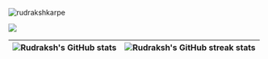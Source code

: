 
 <p align="left"> <img src="https://komarev.com/ghpvc/?username=rudrakshkarpe" alt="rudrakshkarpe" /> </p> 

<!-- ---

### Passionate Programmer 🌈🧑‍💻 | Machine Learning Enthusiast 🦿 🧠 | Android Development 📲 | IEEE GHRCEM Co-Chair 🧑‍💼 🔍 | Learning Spanish 🌍

---
<!-- <img src="https://i.imgur.com/hLwUjJU.png"> -->

<!-- old tech stack without node + sql + tenserflow + react -->
<!-- <img src="https://s3.us-west-2.amazonaws.com/secure.notion-static.com/c9c4c440-fe9d-4a48-a2e7-c058aaefb6ea/LinkedIn__GitHub_Banner__%282%29.gif?X-Amz-Algorithm=AWS4-HMAC-SHA256&X-Amz-Content-Sha256=UNSIGNED-PAYLOAD&X-Amz-Credential=AKIAT73L2G45EIPT3X45%2F20220705%2Fus-west-2%2Fs3%2Faws4_request&X-Amz-Date=20220705T181924Z&X-Amz-Expires=86400&X-Amz-Signature=abbc647955c027b3eef0376f81bee85acdd3b0ae79909c2a87a3e5b07d37e7b5&X-Amz-SignedHeaders=host&response-content-disposition=filename%20%3D%22LinkedIn%2520%252B%2520GitHub%2520Banner%2520%2520%282%29.gif%22&x-id=GetObject" align = "center"> -->

<!-- New tech stack with updated skills -->

<img src="https://s3.us-west-2.amazonaws.com/secure.notion-static.com/c50b1d69-8402-448f-82ad-d955d4c4edbc/LinkedIn__GitHub_Banner__%284%29.gif?X-Amz-Algorithm=AWS4-HMAC-SHA256&X-Amz-Content-Sha256=UNSIGNED-PAYLOAD&X-Amz-Credential=AKIAT73L2G45EIPT3X45%2F20220706%2Fus-west-2%2Fs3%2Faws4_request&X-Amz-Date=20220706T172811Z&X-Amz-Expires=86400&X-Amz-Signature=40d1c881144d7e723f13a2d8d08a44528b44f8a9d31cb765591f151b54bd468f&X-Amz-SignedHeaders=host&response-content-disposition=filename%20%3D%22LinkedIn%2520%252B%2520GitHub%2520Banner%2520%2520%284%29.gif%22&x-id=GetObject" align = "center">

<!-- ![LinkedIn Banner New.png](https://s3-us-west-2.amazonaws.com/secure.notion-static.com/9dcf363c-06b3-4b39-9111-da237e6835e4/LinkedIn_Banner_New.png) -->


<!-- ### 📞 Contact:

| 📧 **Email:** | rudraksh.karpe@gmail.com OR rudraksh.karpe.cs@ghrcem.raisoni.net | 
|:------ | :---- |
| 🌐 **Portfolio**: | https://www.rudrakshkarpe.me/ |
| 👔 **LinkedIn:** | [https://www.linkedin.com/in/rudrakshkarpe](https://www.linkedin.com/in/rudrakshkarpe) |
| 🕊️ **Twitter:** | [https://www.rudrakshkarpe.me/](https://twitter.com/rudrakshkarpe) |
|☁️ **Qwicklabs:** | [Google Cloud Qwicklabs Profile](https://www.cloudskillsboost.google/public_profiles/1252898e-1747-48fb-a418-300179eab8d5) | -->


<!-- --- -->

<!-- ### **📜 Certificates:**

- [What is Data Science?](https://www.coursera.org/account/accomplishments/certificate/34WZNG63XDUA) | **Coursera** | **IBM** [May 2022]
- [Using Python to Interact with the Operating Sysytem](https://www.coursera.org/account/accomplishments/certificate/EMYBHETMEHVG) | **Coursera** | **Google** [March 2022]
- [Introduction to Git and GitHub](https://www.coursera.org/account/accomplishments/certificate/DNVTZ2K7UWZJ) | **Coursera** | **Google** [Feb 2022]
- [Object-Oriented Data Structures in C++](https://www.coursera.org/account/accomplishments/certificate/N3PAJYYSWQJP) | **Coursera** | **University of Illinois at Urbana-Champaign** [March 2021] -->

<!-- ###  📈 GitHub Stats -->

<!-- | <img src="https://github-readme-stats.vercel.app/api?username=rudrakshkarpe&&show_icons=true&count_private=true&theme=github_dark">|<img src="https://github-readme-streak-stats.herokuapp.com/?user=rudrakshkarpe&theme=blueberry_duo"/> |
| ------------| ------------- |  -->


<!-- Test section -->
| ![Rudraksh's GitHub stats](https://github-readme-stats.vercel.app/api?username=rudrakshkarpe&theme=chartreuse-dark&show_icons=true) | ![Rudraksh's GitHub streak stats](https://github-readme-streak-stats.herokuapp.com/?user=rudrakshkarpe&theme=blueberry_duo) |
| ------------| ------------- |  

<!-- [![GitHub Streak](https://github-readme-streak-stats.herokuapp.com/?user=rudrakshkarpe&theme=highcontrast)](https://git.io/streak-stats) -->

<!-- ### ✍️ Random Dev Quotes and Profile Summary
| ![](https://quotes-github-readme.vercel.app/api?type=horizontal&theme=vue) | <img src="https://github-profile-summary-cards.vercel.app/api/cards/profile-details?username=rudrakshkarpe&theme=vue" align = "left"/> |
| ---- | ---- | -->


<!-- [![Rudraksh's github activity graph](https://activity-graph.herokuapp.com/graph?username=rudrakshkarpe&theme=react-dark	)](https://github.com/ashutosh00710/github-readme-activity-graph)

**_Last updated: 20/06/2020_**

**_[@rudrakshkarpe](https://www.github.com/rudrakshkarpe)_**

  -->

 
